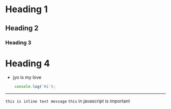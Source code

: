 # Heading 1

## Heading 2

### Heading 3

# Heading 4

- jyo is my love

```javascript
	console.log('Hi');
```

---
`this is inline test message`
`this` in javascript is important

